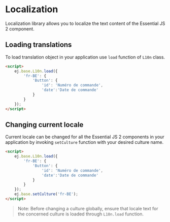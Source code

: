 # Localization

Localization library allows you to localize the text content of the Essential JS 2 component.

## Loading translations

To load translation object in your application use `load` function of `L10n` class.

```html
<script>
    ej.base.L10n.load({
        'fr-BE': {
            'Button': {
                'id': 'Numéro de commande',
                'date':'Date de commande'
            }
        }
    });
</script>
```

## Changing current locale

Current locale can be changed for all the Essential JS 2 components in your application by invoking
 `setCulture` function with your desired culture name.

```html
<script>
    ej.base.L10n.load({
        'fr-BE': {
            'Button': {
                'id': 'Numéro de commande',
                'date':'Date de commande'
            }
        }
    });
    ej.base.setCulture('fr-BE');
</script>
```

> Note: Before changing a culture globally, ensure that locale text for the concerned culture is loaded through `L10n.load` function.
